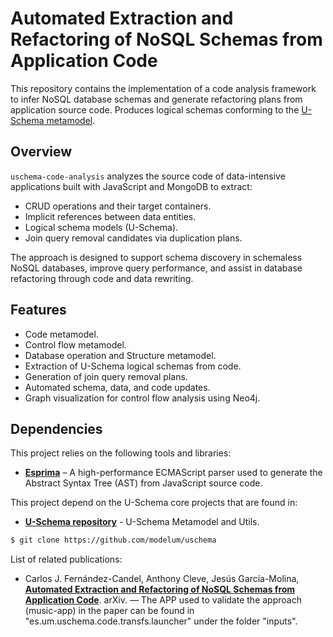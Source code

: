 # Automated Extraction and Refactoring of NoSQL Schemas from Application Code

This repository contains the implementation of a code analysis framework to infer NoSQL database schemas and generate refactoring plans from application source code. Produces logical schemas conforming to the [U-Schema metamodel](https://github.com/modelum/uschema).

## Overview

`uschema-code-analysis` analyzes the source code of data-intensive applications built with JavaScript and MongoDB to extract:

- CRUD operations and their target containers.
- Implicit references between data entities.
- Logical schema models (U-Schema).
- Join query removal candidates via duplication plans.

The approach is designed to support schema discovery in schemaless NoSQL databases, improve query performance, and assist in database refactoring through code and data rewriting.

## Features

- Code metamodel.
- Control flow metamodel.
- Database operation and Structure metamodel.
- Extraction of U-Schema logical schemas from code.
- Generation of join query removal plans.
- Automated schema, data, and code updates.
- Graph visualization for control flow analysis using Neo4j.

## Dependencies

This project relies on the following tools and libraries:
- **[Esprima](https://esprima.org/)** – A high-performance ECMAScript parser used to generate the Abstract Syntax Tree (AST) from JavaScript source code.

This project depend on the U-Schema core projects that are found in:
- **[U-Schema repository](https://github.com/modelum/uschema)** - U-Schema Metamodel and Utils.
```bash
$ git clone https://github.com/modelum/uschema
```



List of related publications:

* Carlos J. Fernández-Candel, Anthony Cleve, Jesús García-Molina, [**Automated Extraction and Refactoring of NoSQL Schemas from Application Code**](https://arxiv.org/abs/2505.20230). arXiv. 
— The APP used to validate the approach (music-app) in the paper can be found in "es.um.uschema.code.transfs.launcher" under the folder "inputs".
